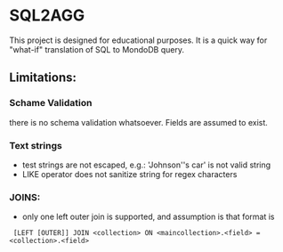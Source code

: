 # SQL2AGG

This project is designed for educational purposes. It is a quick way for "what-if" translation
of SQL to MondoDB query.

## Limitations:

### Schame Validation

there is no schema validation whatsoever. Fields are assumed to exist.

### Text strings

- test strings are not escaped, e.g.: 'Johnson''s car' is not valid string
- LIKE operator does not sanitize string for regex characters

### JOINS:

- only one left outer join is supported, and assumption is that format is

```
 [LEFT [OUTER]] JOIN <collection> ON <maincollection>.<field> = <collection>.<field>
```